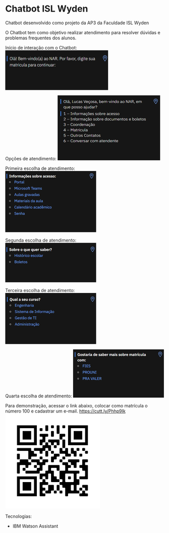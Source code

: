 # Chatbot ISL Wyden

Chatbot desenvolvido como projeto da AP3 da Faculdade ISL Wyden

O Chatbot tem como objetivo realizar atendimento para resolver dúvidas e problemas frequentes dos alunos.

Início de interação com o Chatbot:
<img src="/Public/Images/Imagem1.png" alt="Início">

Opções de atendimento:
<img src="/Public/Images/Imagem2.png" alt="Opções">

Primeira escolha de atendimento:
<img src="/Public/Images/Imagem3.png" alt="1">

Segunda escolha de atendimento:
<img src="/Public/Images/Imagem4.png" alt="2">

Terceira escolha de atendimento:
<img src="/Public/Images/Imagem5.png" alt="3">

Quarta escolha de atendimento:
<img src="/Public/Images/Imagem6.png" alt="4">

Para demonstração, acessar o link abaixo, colocar como matrícula o número 100 e cadastrar um e-mail.
https://cutt.ly/Phhp9Ik
<img src="/Public/Images/WhatsApp Image 2020-11-28 at 11.02.55.jpeg" alt="QR">

Tecnologias:
- IBM Watson Assistant

